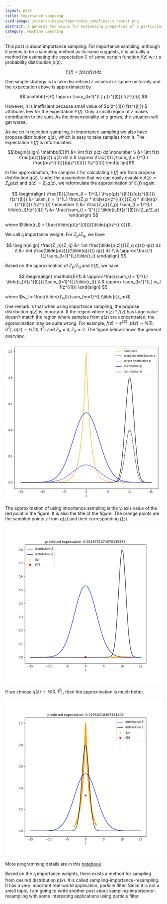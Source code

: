 ```yaml
---
layout: post
title: Importance sampling
card-image: /assets/images/importance_sampling/is_result.png
abstract: A general technique for estimating properties of a particular distribution, while only having samples generated from a different distribution.
category: Machine Learning
---
```


This post is about importance sampling. For importance sampling, although it seems to be a sampling method as its name suggests, it is actually a method for estimating the expectation $\mathbb{E}$ of some certain function $f(z)$ w.r.t a probability distribution $p(z)$.

$$\mathbb{E}(f) = \int p(z) f(z) dz$$

One simple strategy is to take discretised $z$ values in $z$-space uniformly and the expectation above is approximated by

$$ \mathbb{E}(f) \approx \sum_{l=1}^{L} p(z^{(l)}) f(z^{(l)}) $$

However, it is inefficient because small value of $p(z^{(l)}) f(z^{(l)}) $ attributes few for the expectation $\mathbb{E}(f)$. Only a small region of $z$ makes contribution to the sum. As the dimensionality of $z$ grows, the situation will get worse.

As we do in rejection-sampling, in importance sampling we also have propose distribution $q(z)$, which is easy to take samples from it. The expectation $\mathbb{E}(f)$ is reformulated.

$$\begin{align}
\mathbb{E}(f) &= \int f(z) p(z) dz \nonumber \\
&= \int f(z) \frac{p(z)}{q(z)} q(z) dz \\
& \approx  \frac{1}{L}\sum_{l = 1}^{L} \frac{p(z^{(l)})}{q(z^{(l)})} f(z^{(l)})
\end{align}$$

In this approximation, the samples $z$ for calculating $\mathbb{E}(f)$ are from propose distribution $q(z)$. Under the assumption that we can easily evaulate $\tilde{p}(z) = Z_p p(z)$ and $\tilde{q}(z) = Z_q q(z)$, we reformulate the approximation of $\mathbb{E}(f)$ again.

$$
\begin{align}
\frac{1}{L}\sum_{l = 1}^{L} \frac{p(z^{(l)})}{q(z^{(l)})} f(z^{(l)}) &= \sum_{l = 1}^{L} \frac{Z_p * \tilde{p}(z^{(l)})}{Z_q * \tilde{q}(z^{(l)})} f(z^{(l)}) \nonumber \\
&= \frac{Z_q}{Z_p} \sum_{l = 1}^{L} \tilde{r_l}f(z^{(l)}) \\
&= \frac{\sum_{l = 1}^{L} \tilde{r_l}f(z^{(l)})}{Z_p/Z_q}
\end{align}
$$

where $\tilde{r_l} = \frac{\tilde{p}(z^{(l)})}{\tilde{q}(z^{(l)})}$.

We call $r_l$ importance weight. For $Z_p/Z_q$, we have

$$
\begin{align}
\frac{Z_p}{Z_q} &= \int \frac{\tilde{p(z)}}{Z_q q(z)} q(z) dz \\
&= \int \frac{\tilde{p(z)}}{\tilde{q(z)}} q(z) dz \\
& \approx \frac{1}{L}\sum_{l=1}^{L}\tilde{r_l}
\end{align}
$$

Based on the approximation of $Z_p/Z_q$ and $\mathbb{E}(f)$, we have 

$$
\begin{align}
\mathbb{E}(f) & \approx \frac{\sum_{l = 1}^{L} \tilde{r_l}f(z^{(l)})}{\sum_{l=1}^{L}\tilde{r_l}} \\
& \approx \sum_{l=1}^{L} w_l f(z^{(l)})
\end{align}
$$

where $w_l = \frac{\tilde{r}\_l}{\sum_{m=1}^{L}\tilde{r}\_m}$.

One remark is that when using importance sampling, the propose distribution $q(z)$ is important. If the region where $p(z)* f(z)$ has large value doesn't match the region where samples from $q(z)$ are concentrated, the approximation may be quite wrong. For example, $f(z) = e^{\|z\|}$, $p(z) \sim \mathbb{N}(0, 3^2)$, $q(z) \sim \mathbb{N}(10, 1^2)$ and $Z_p = 4, Z_q = 2$. The figure below shows the general overview.

![overview](/assets/images/importance_sampling/general_overview.png)

The approximation of using importance sampling is the y-axis value of the red point in the figure. It is also the title of the figure. The orange points are the sampled points $z$ from $q(z)$ and their corresponding $f(z)$.

![wrong_result](/assets/images/importance_sampling/is_result.png)

If we choose $q(z) \sim \mathbb{N}(0, 1^2)$, then the approximation is much better.

![better_result](/assets/images/importance_sampling/better_result.png)

More programming details are in this [notebook](https://github.com/dorianHe/math_of_machine_learning/blob/master/importance_sampling.ipynb)

Based on the $r_l$ importance weights, there exists a method for sampling from desired distribution $p(x)$. It is called sampling-importance-resampling. It has a very important real-world application, particle filter. Since it is not a small topic, I am going to write another post about sampling-importance-resampling with some interesting applications using particle filter.
